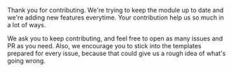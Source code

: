 Thank you for contributing.
We're trying to keep the module up to date and we're adding new features everytime.
Your contribution help us so much in a lot of ways.

We ask you to keep contributing, and feel free to open as many issues and PR as you need.
Also, we encourage you to stick into the templates prepared for every issue, because that could give us a rough idea of what's going wrong.